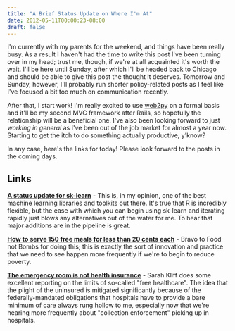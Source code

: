 ```yaml
---
title: "A Brief Status Update on Where I'm At"
date: 2012-05-11T00:00:23-08:00
draft: false
---
```


I'm currently with my parents for the weekend, and things have been really busy. As a result I haven't had the time to write this post I've been turning over in my head; trust me, though, if we're at all acquainted it's worth the wait. I'll be here until Sunday, after which I'll be headed back to Chicago and should be able to give this post the thought it deserves. Tomorrow and Sunday, however, I'll probably run shorter policy-related posts as I feel like I've focused a bit too much on communication recently.

After that, I start work! I'm really excited to use [web2py](http://www.web2py.com/) on a formal basis and it'll be my second MVC framework after Rails, so hopefully the relationship will be a beneficial one. I've also been looking forward to just *working in general* as I've been out of the job market for almost a year now. Starting to get the itch to do something actually productive, y'know?

In any case, here's the links for today! Please look forward to the posts in the coming days.

Links
-----

[**A status update for sk-learn**](http://gael-varoquaux.info/blog/?p=165) - This is, in my opinion, one of the best machine learning libraries and toolkits out there. It's true that R is incredibly flexible, but the ease with which you can begin using sk-learn and iterating rapidly just blows any alternatives out of the water for me. To hear that major additions are in the pipeline is great.

[**How to serve 150 free meals for less than 20 cents each**](http://izbicki.me/blog/how-i-serve-150-free-lunches-for-less-than-20-cents-each-using-homebrew-equipment) - Bravo to Food not Bombs for doing this; this is exactly the sort of innovation and practice that we need to see happen more frequently if we're to begin to reduce poverty.

[**The emergency room is not health insurance**](http://www.washingtonpost.com/blogs/ezra-klein/post/the-emergency-room-is-not-health-insurance/2012/05/10/gIQADyDxFU_blog.html) - Sarah Kliff does some excellent reporting on the limits of so-called "free healthcare". The idea that the plight of the uninsured is mitigated significantly because of the federally-mandated obligations that hospitals have to provide a bare minimum of care always rung hollow to me, especially now that we're hearing more frequently about "collection enforcement" picking up in hospitals.

